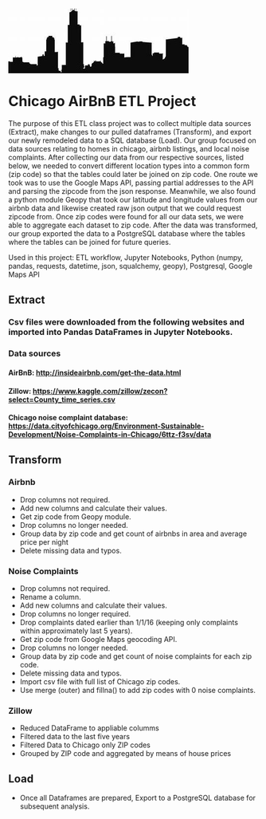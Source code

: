 #                                                            <img align="center" src="Final/Chicago skyline.jpg">
# Chicago AirBnB ETL Project

The purpose of this ETL class project was to collect multiple data sources (Extract), make changes to our pulled dataframes (Transform), and export our newly remodeled data to a SQL database (Load). Our group focused on data sources relating to homes in chicago, airbnb listings, and local noise complaints. After collecting our data from our respective sources, listed below, we needed to convert different location types into a common form (zip code) so that the tables could later be joined on zip code. One route we took was to use the Google Maps API, passing partial addresses to the API and parsing the zipcode from the json response. Meanwhile, we also found a python module Geopy that took our latitude and longitude values from our airbnb data and likewise created raw json output that we could request zipcode from. Once zip codes were found for all our data sets, we were able to aggregate each dataset to zip code. After the data was transformed, our group exported the data to a PostgreSQL database where the tables where the tables can be joined for future queries.

Used in this project: ETL workflow, Jupyter Notebooks, Python (numpy, pandas, requests, datetime, json, squalchemy, geopy), Postgresql, Google Maps API

## Extract

### Csv files were downloaded from the following websites and imported into Pandas DataFrames in Jupyter Notebooks.
### Data sources
#### AirBnB: http://insideairbnb.com/get-the-data.html
#### Zillow: https://www.kaggle.com/zillow/zecon?select=County_time_series.csv
#### Chicago noise complaint database: https://data.cityofchicago.org/Environment-Sustainable-Development/Noise-Complaints-in-Chicago/6ttz-f3sv/data

## Transform

### Airbnb
* Drop columns not required.
* Add new columns and calculate their values.
* Get zip code from Geopy module.
* Drop columns no longer needed.
* Group data by zip code and get count of airbnbs in area and average price per night
* Delete missing data and typos.

### Noise Complaints
* Drop columns not required.
* Rename a column.
* Add new columns and calculate their values.
* Drop columns no longer required.
* Drop complaints dated earlier than 1/1/16 (keeping only complaints within approximately last 5 years).
* Get zip code from Google Maps geocoding API.
* Drop columns no longer needed.
* Group data by zip code and get count of noise complaints for each zip code.
* Delete missing data and typos.
* Import csv file with full list of Chicago zip codes.
* Use merge (outer) and fillna() to add zip codes with 0 noise complaints.

### Zillow
* Reduced DataFrame to appliable columms
* Filtered data to the last five years
* Filtered Data to Chicago only ZIP codes
* Grouped by ZIP code and aggregated by means of house prices


## Load
* Once all Dataframes are prepared, Export to a PostgreSQL database for subsequent analysis.
